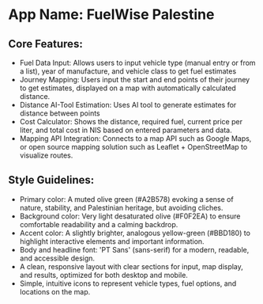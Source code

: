# **App Name**: FuelWise Palestine

## Core Features:

- Fuel Data Input: Allows users to input vehicle type (manual entry or from a list), year of manufacture, and vehicle class to get fuel estimates
- Journey Mapping: Users input the start and end points of their journey to get estimates, displayed on a map with automatically calculated distance.
- Distance AI-Tool Estimation: Uses AI tool to generate estimates for distance between points
- Cost Calculator: Shows the distance, required fuel, current price per liter, and total cost in NIS based on entered parameters and data.
- Mapping API Integration: Connects to a map API such as Google Maps, or open source mapping solution such as Leaflet + OpenStreetMap to visualize routes.

## Style Guidelines:

- Primary color: A muted olive green (#A2B578) evoking a sense of nature, stability, and Palestinian heritage, but avoiding cliches.
- Background color: Very light desaturated olive (#F0F2EA) to ensure comfortable readability and a calming backdrop.
- Accent color: A slightly brighter, analogous yellow-green (#BBD180) to highlight interactive elements and important information.
- Body and headline font: 'PT Sans' (sans-serif) for a modern, readable, and accessible design.
- A clean, responsive layout with clear sections for input, map display, and results, optimized for both desktop and mobile.
- Simple, intuitive icons to represent vehicle types, fuel options, and locations on the map.